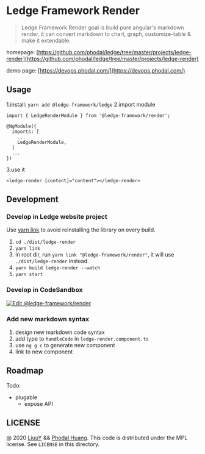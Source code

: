 # Ledge Framework Render

> Ledge Framework Render goal is build pure angular's markdown render, it can convert markdown to chart, graph, customize-table & make it extendable.

homepage: [https://github.com/phodal/ledge/tree/master/projects/ledge-render](https://github.com/phodal/ledge/tree/master/projects/ledge-render)

demo page: [https://devops.phodal.com/](https://devops.phodal.com/)

## Usage

1.install: `yarn add @ledge-framework/ledge`
2.import module

```
import { LedgeRenderModule } from '@ledge-framework/render';

@NgModule({
  imports: [
    ...
    LedgeRenderModule,
  ]
  ...
})
```

3.use it

```
<ledge-render [content]="content"></ledge-render>
```

## Development

### Develop in Ledge website project

Use [yarn link](https://classic.yarnpkg.com/en/docs/cli/link/) to avoid reinstalling the library on every build.

1. `cd ./dist/ledge-render`
2. `yarn link`
3. in root dir, run `yarn link "@ledge-framework/render"`, it will use `./dist/ledge-render` instead.
4. `yarn build ledge-render --watch`
5. `yarn start`

### Develop in CodeSandbox

[![Edit @ledge-framework/render](https://codesandbox.io/static/img/play-codesandbox.svg)](https://codesandbox.io/s/ledge-frameworkrender-349x9?fontsize=14&hidenavigation=1&theme=dark)

### Add new markdown syntax

1. design new markdown code syntax
2. add type to `handleCode` in `ledge-render.component.ts`
3. use `ng g c` to generate new component
4. link to new component

## Roadmap

Todo:

- plugable
  - expose API

## LICENSE

@ 2020 [LiuuY](https://github.com/LiuuY) && [Phodal Huang](https://github.com/phodal). This code is distributed under the MPL license. See `LICENSE` in this directory.
